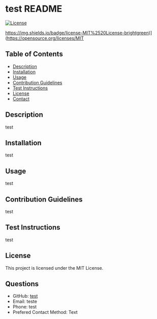 
  # test README
  
  [![License](https://img.shields.io/badge/license-MIT%2520License-brightgreen)](https://opensource.org/licenses/MIT)

  https://img.shields.io/badge/license-MIT%2520License-brightgreen)](https://opensource.org/licenses/MIT
  
  ## Table of Contents
  - [Description](#description)
  - [Installation](#installation)
  - [Usage](#usage)
  - [Contribution Guidelines](#contribution-guidelines)
  - [Test Instructions](#test-instructions)
  - [License](#license)
  - [Contact](#contact)
    
  
  ## Description
  test
  
  ## Installation
  test
  
  ## Usage
  test
  
  ## Contribution Guidelines
  test
  
  ## Test Instructions
  test
  
  ## License
  This project is licensed under the MIT License.
  
  ## Questions
  - GitHub: [test](https://github.com/test)
  - Email: teste
  - Phone: test 
  - Prefered Contact Method: Text
  